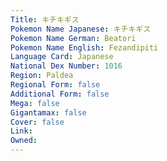 ```yaml
---
﻿Title: キチキギス
Pokemon Name Japanese: キチキギス
Pokemon Name German: Beatori
Pokemon Name English: Fezandipiti
Language Card: Japanese
National Dex Number: 1016
Region: Paldea
Regional Form: false
Additional Form: false
Mega: false
Gigantamax: false
Cover: false
Link: 
Owned: 
---
```

